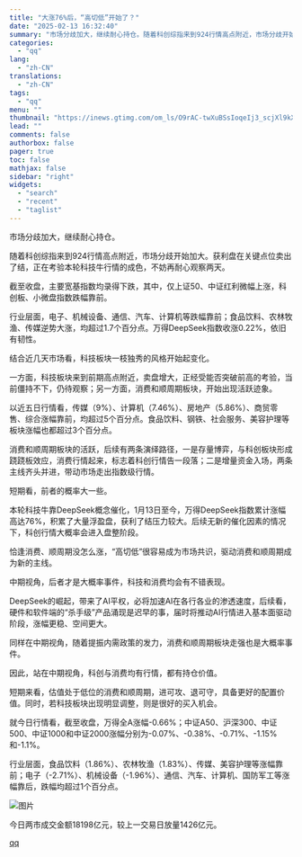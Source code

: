 ```yaml
---
title: "大涨76%后，“高切低”开始了？"
date: "2025-02-13 16:32:40"
summary: "市场分歧加大，继续耐心持仓。随着科创综指来到924行情高点附近，市场分歧开始加大。获利盘在关键点位卖..."
categories:
  - "qq"
lang:
  - "zh-CN"
translations:
  - "zh-CN"
tags:
  - "qq"
menu: ""
thumbnail: "https://inews.gtimg.com/om_ls/O9rAC-twXuBSsIoqeIj3_scjXl9kXdfumb__I7HiCLQIoAA_640360/0"
lead: ""
comments: false
authorbox: false
pager: true
toc: false
mathjax: false
sidebar: "right"
widgets:
  - "search"
  - "recent"
  - "taglist"
---
```


市场分歧加大，继续耐心持仓。

随着科创综指来到924行情高点附近，市场分歧开始加大。获利盘在关键点位卖出了结，正在考验本轮科技牛行情的成色，不妨再耐心观察两天。

截至收盘，主要宽基指数均录得下跌，其中，仅上证50、中证红利微幅上涨，科创板、小微盘指数跌幅靠前。

行业层面，电子、机械设备、通信、汽车、计算机等跌幅靠前；食品饮料、农林牧渔、传媒逆势大涨，均超过1.7个百分点。万得DeepSeek指数收涨0.22%，依旧有韧性。

结合近几天市场看，科技板块一枝独秀的风格开始起变化。

一方面，科技板块来到前期高点附近，卖盘增大，正经受能否突破前高的考验，当前僵持不下，仍待观察；另一方面，消费和顺周期板块，开始出现活跃迹象。

以近五日行情看，传媒（9%）、计算机（7.46%）、房地产（5.86%）、商贸零售、综合涨幅靠前，均超过5个百分点。食品饮料、钢铁、社会服务、美容护理等板块涨幅也都超过3个百分点。

消费和顺周期板块的活跃，后续有两条演绎路径，一是存量博弈，与科创板块形成跷跷板效应，消费行情起来，标志着科创行情告一段落；二是增量资金入场，两条主线齐头并进，带动市场走出指数级行情。

短期看，前者的概率大一些。

本轮科技牛靠DeepSeek概念催化，1月13日至今，万得DeepSeek指数累计涨幅高达76%，积累了大量浮盈盘，获利了结压力较大。后续无新的催化因素的情况下，科创行情大概率会进入盘整阶段。

恰逢消费、顺周期没怎么涨，“高切低”很容易成为市场共识，驱动消费和顺周期成为新的主线。

中期视角，后者才是大概率事件，科技和消费均会有不错表现。

DeepSeek的崛起，带来了AI平权，必将加速AI在各行各业的渗透速度，后续看，硬件和软件端的“杀手级”产品涌现是迟早的事，届时将推动AI行情进入基本面驱动阶段，涨幅更稳、空间更大。

同样在中期视角，随着提振内需政策的发力，消费和顺周期板块走强也是大概率事件。

因此，站在中期视角，科创与消费均有行情，都有持仓价值。

短期来看，估值处于低位的消费和顺周期，进可攻、退可守，具备更好的配置价值。同时，若科技板块出现明显调整，则是很好的买入机会。

就今日行情看，截至收盘，万得全A涨幅-0.66%；中证A50、沪深300、中证500、中证1000和中证2000涨幅分别为-0.07%、-0.38%、-0.71%、-1.15%和-1.1%。

行业层面，食品饮料（1.86%）、农林牧渔（1.83%）、传媒、美容护理等涨幅靠前；电子（-2.71%）、机械设备（-1.96%）、通信、汽车、计算机、国防军工等涨幅靠后，跌幅均超过1个百分点。

![图片](https://inews.gtimg.com/om_bt/OhegWk0lGc_AuzvCuytA-031Ob7tFWADk828fhxXGjJ0MAA/641)

今日两市成交金额18198亿元，较上一交易日放量1426亿元。

[qq](https://new.qq.com/rain/a/20250213A05WL600)
